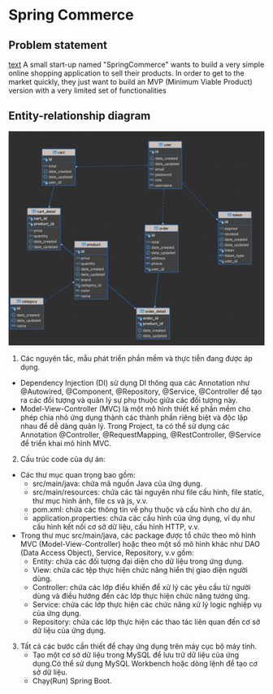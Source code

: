 # Spring Commerce
## Problem statement
[text](https://github.com/DangTinh422003/java_ecommerce)
A small start-up named "SpringCommerce" wants to build a very simple online shopping application to sell their products. In order to get to the market quickly, they just want to build an MVP (Minimum Viable Product) version with a very limited set of functionalities

## Entity-relationship diagram
  ![Diagram db](src/main/resources/static/images/erd.png)
1. Các nguyên tắc, mẫu phát triển phần mềm và thực tiễn đang được áp dụng.
+ Dependency Injection (DI) sử dụng DI thông qua các Annotation như @Autowired, @Component, @Repository, @Service, @Controller để tạo ra các đối tượng và quản lý sự phụ thuộc giữa các đối tượng này.
+ Model-View-Controller (MVC) là một mô hình thiết kế phần mềm cho phép chia nhỏ ứng dụng thành các thành phần riêng biệt và độc lập nhau để dễ dàng quản lý. Trong Project, ta có thể sử dụng các Annotation @Controller, @RequestMapping, @RestController, @Service để triển khai mô hình MVC.
2. Cấu trúc code của dự án:
- Các thư mục quan trọng bao gồm:
    + src/main/java: chứa mã nguồn Java của ứng dụng.
    + src/main/resources: chứa các tài nguyên như file cấu hình, file static, thư mục hình ảnh, file cs và js, v.v.
    + pom.xml: chứa các thông tin về phụ thuộc và cấu hình cho dự án.
    + application.properties: chứa các cấu hình của ứng dụng, ví dụ như cấu hình kết nối cơ sở dữ liệu, cấu hình HTTP, v.v.
- Trong thư mục src/main/java, các package được tổ chức theo mô hình MVC (Model-View-Controller) hoặc theo một số mô hình khác như DAO (Data Access Object), Service, Repository, v.v gồm:
    + Entity: chứa các đối tượng đại diện cho dữ liệu trong ứng dụng.
    + View: chứa các tệp thực hiện chức năng hiển thị giao diện người dùng.
    + Controller: chứa các lớp điều khiển để xử lý các yêu cầu từ người dùng và điều hướng đến các lớp thực hiện chức năng tương ứng.
    + Service: chứa các lớp thực hiện các chức năng xử lý logic nghiệp vụ của ứng dụng.
    + Repository: chứa các lớp thực hiện các thao tác liên quan đến cơ sở dữ liệu của ứng dụng.
3. Tất cả các bước cần thiết để chạy ứng dụng trên máy cục bộ máy tính.
   + Tạo một cơ sở dữ liệu trong MySQL để lưu trữ dữ liệu của ứng dụng.Có thể sử dụng MySQL Workbench hoặc dòng lệnh để tạo cơ sở dữ liệu.
   + Chạy(Run) Spring Boot.